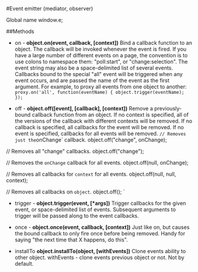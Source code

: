 #Event emitter (mediator, observer)

Global name window.e;

##Methods
- on - __object.on(event, callback, [context])__
Bind a callback function to an object. The callback will be invoked whenever the event is fired. If you have a large number of different events on a page, the convention is to use colons to namespace them: "poll:start", or "change:selection". The event string may also be a space-delimited list of several events.
Callbacks bound to the special "all" event will be triggered when any event occurs, and are passed the name of the event as the first argument. For example, to proxy all events from one object to another:
`
proxy.on('all', function(eventName) {
	object.trigger(eventName);
});
`

- off - __object.off([event], [callback], [context])__
Remove a previously-bound callback function from an object. If no context is specified, all of the versions of the callback with different contexts will be removed. If no callback is specified, all callbacks for the event will be removed. If no event is specified, callbacks for all events will be removed.
`
// Removes just the `onChange` callback.
object.off("change", onChange);

// Removes all "change" callbacks.
object.off("change");

// Removes the `onChange` callback for all events.
object.off(null, onChange);

// Removes all callbacks for `context` for all events.
object.off(null, null, context);

// Removes all callbacks on `object`.
object.off();
`

- trigger - __object.trigger(event, [*args])__
Trigger callbacks for the given event, or space-delimited list of events. Subsequent arguments to trigger will be passed along to the event callbacks.

- once - __object.once(event, callback, [context])__
Just like on, but causes the bound callback to only fire once before being removed. Handy for saying "the next time that X happens, do this".

- installTo __object.installTo(object, [withEvents])__
Clone events ability to other object. withEvents - clone events previous object or not. Not by default.
